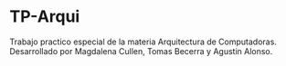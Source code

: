 # TP-Arqui
Trabajo practico especial de la materia Arquitectura de Computadoras. Desarrollado por Magdalena Cullen, Tomas Becerra y Agustin Alonso.
